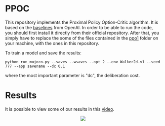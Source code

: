 # PPOC
This repository implements the Proximal Policy Option-Critic algorithm. It is based on the [baselines](https://github.com/openai/baselines) from OpenAI. In order to be able to run the code, you should first install it directly from their official repository. After that, you simply have to replace the some of the files contained in the [ppo1](https://github.com/openai/baselines/tree/master/baselines/ppo1) folder on your machine, with the ones in this repository.

To train a model and save the results:

`python run_mujoco.py --saves --wsaves --opt 2 --env Walker2d-v1 --seed 777 --app savename --dc 0.1`

where the most important parameter is "dc", the deliberation cost.


# Results
It is possible to view some of our results in this [video](https://www.youtube.com/watch?v=R3YJQCIhCtI). 

<p align="center" size="width 150">
  <img src="https://github.com/mklissa/PPOC/blob/master/score3.png"/>
</p>



